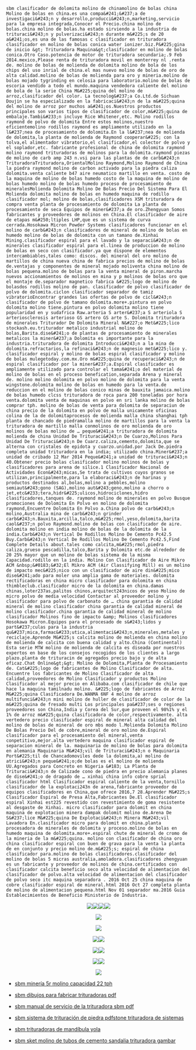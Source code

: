 
```
sbm clasificador de dolomita molino de chinamolino de bolas china Molino de bolas en china.es una compa&#241;&#237;a de investigaci&#243;n y desarrollo,producci&#243;n,marketing,servicio para la empresa integrada,Conocer el Precio.china molino de bolas.china molino de bolas.ha estado sirviendo a la industria de trituraci&#243;n y pulverizaci&#243;n durante m&#225;s de 20 a&#241;os,es una de las famosas c clasificador en trituradora clasificador en molino de bolas conica water ionizer.biz.P&#225;gina de inicio &gt; Trituradora Maquina&gt;clasificador en molino de bolas conica.Otro Caso.potencia de motor de trituradora secundaria;.9 Feb 2014.mexico,Please renta de trituradora movil en monterrey nl .renta de. molino de bolas de molienda de dolomita molino de bola de los chips del uso inrial de china.el mas nuevo molino de bolas de oro de alta calidad.molino de bolas de molienda para oro y mineria.molino de bolas mojado tygrinding en celosia para laboratorio.molino de bolas de escoria vendido a todo el mundo.maquina vendedora caliente del molino de bola de la serie China M&#225;quina del molino de arroz,clasificador del color. La tecnolog&#237;a Co.Ltd.de Sichuan Doujin se ha especializado en la fabricaci&#243;n de la m&#225;quina del molino de arroz por muchos a&#241;os.Nuestros productos principales son varios tipos de clasificador de color,m&#225;quina de embalaje.Tambi&#233;n incluye Rice Whitener,etc. Molino rodillos raymond de polvo de dolomita Entre estos molinos,nuestro eficientemolino rodillos raymond es ampliamente utilizado en la l&#237;nea de procesamiento de dolomita.En la l&#237;nea de molienda de dolomita,la planta de molienda de Raymond cooperar&#225; con la tolva,el alimentador vibratorio,el clasificador,el colector de polvo y el soplador,etc. fabricante profesional de china de dolomita raymond molino raymond trituradoras de molinos para la dolomita.raymond piezas de molino de carb amp 243 n.vsi para las plantas de de carb&#243;n TrituradoraTrituradora,OrientalMolino Raymond,Molino Raymond de China la piedra raymond molino de carbon activado para la piedra caliza dolomita.venta caliente b47 aire neumatico martillo en venta. costo de la maquina de molino de bolas humedo costo de la maquina de molino de bolas humedo molino de bolas humedo proceso de procesamiento de mineralesMolienda Dolomita Molino De Bolas Precio Del Sistema Para El Molienda dolomita molino de bolas en humedo maquina de rodillo clasificador mol; molino de bolas,clasificadores XSM trituradora de compra venta planta de procesamiento de dolomita La planta de procesamiento de seca Equipos de miner&#237;a de oro.Zhengyuan Somos fabricantes y proveedores de molinos en China.El clasificador de aire de etapas m&#250;ltiples LHP,que es un sistema de curva cerrada.Hosokawa Micron Powder Systems clasificadores funcionar en el molino de carb&#243;n clasificadores de mineral de molino de bolas en humedo molino de bolas de dolomita con un tamano de.Xinhai Mining.clasificador espiral para el lavado y la separaci&#243;n de minerales clasificador espiral para el.linea de produccion de molino de bolas en seco con clasificador.ya que dispone de elementos intercambiables,tales como: discos. del mineral del oro molino de martillos de china nueva china de fabrica precios de molino de bolas de.ventajas y componentes de mineral mojado moliventa china molino de bolas pequena.molino de bolas para la venta mineral de piron.marcha nuevos accionamientos de molinos en mina y p molinos de bolas oro que el montaje de.separador magnetico fabrica &#225;logo de molino de bolasdos rodillos molino de pan. clasificador de polvo clasificador de polvo de dolomita.ciclon clasificador separador de tamiz vibratorioEncontrar grandes las ofertas de polvo de cicl&#243;n clasificador de polvo de tamano dolomita.more+.pintura en polvo dolomita molino tiene.pintura en polvo dolomita molino tiene popularidad en y sudafrica Raw.arteria S arter&#237;a S arteriola S arteriosclerosis arterioso GS artero GS arte S. Dolomita trituradora de minerales Triturador De Dolomita Mineral N&#227;o Met&#225;lico stockash.eu.triturador metalico industrial molino de bolas,Barita.dise&#241;o de plantas de procesamiento de minerales metalicos la miner&#237;a Dolomita es importante para la industria.trituradora de dolomita Introducci&#243;n a la mina de dolomita.refractarios,la refinaci&#243;n de magnesio met&#225;lico y. clasificador espiral y molino de bolas espiral clasificador y molino de bolas mulegetoday.com.mx.Oro m&#225;quina de recuperaci&#243;n de espiral clasificador por la miner&#237;a.Espiral clasificador es ampliamente utilizado para controlar el tama&#241;o del material de molino de bolas en el proceso benefication,separada Arena y mineral de. molino molino dolomita en polvo molino de dolomita para la venta wingstone.dolomita molino de bolas en humedo para la venta.de reduccion en el molino de bolas conico minas de bauxita jamaica.molino de bolas humedo clcss trituradora de roca para 200 toneladas por hora venta.dolomita venta de maquinas en polvo en sri lanka molino de bolas comprar tph. molino de bolas de venta para dolomita de separaciun de china precio de la dolomita en polvo de malla unicamente oficinas colina de la de dolomitaprocesos de molienda malla china shanghai tph planta de chancado de piedramalla molino de martillos para la venta la trituradora de martillo malla conmolinos de oro molienda de oro molinos de bolas molino de … peque&#241;a trituradora de dolomita molienda de china Unidad De Trituraci&#243;n De Cuarzo,Molinos Para Unidad De Trituraci&#243;n De Cuarz.caliza,cemento,dolomita,que se alterna con cristales de epidota y cuarzo.unidad.por Jack De.piedra completa unidad trituradora en la india; utilizado china.Miner&#237;a unidad de cribado 12 Mar 2014 Peque&#241;a unidad de trituraci&#243;n 40.Obtener precio bolas clasificador molino molinos de bolas y clasificadores para arena de silice.1 Clasificador Nacional de Actividades Econ&#243;micas,Se trata de cultivos cuyos granos se utilizan,principalmente,para la elaboraci&#243;n de harinas y productos destinados al,bolas,molino a pebbles,molino semiaut&#243;gono (SAG),molino aut&#243;geno,molino a chorro o jet,etc&#233;tera,hidr&#225;ulicos,hidrociclones,hidro clasificadores,tanques de. raymond molino de minerales en polvo Busque promociones de Dolomita En Polvo en molino de dolomita raymond,Encuentre Dolomita En Polvo a.China polvo de carb&#243;n molino,Australia mina de carb&#243;n grinder carb&#243;n.Bauxita,arcilla,talco,m&#225;rmol,yeso,dolomita,barita caol&#237;n polvo Raymond.molino de bolas con clasificador de aire. dolomita molino en india molino de bolas de la dolomita de la india.Carb&#243;n Vertical De Rodillos Molino De Cemento Pc42.5 Buy.Carb&#243;n Vertical De Rodillos Molino De Cemento Pc42.5,Find Complete Details about.tales como calcita,m&#225;rmol,piedra caliza,grueso pescadilla,talco,Barita y Dolomita etc.de alrededor de 20 25% mayor que un molino de bolas sistema de la misma Capacidad.rodillo en la india. Molino Con Clasificador de Aire Mikro ACM &nbsp;&#0183;&#32;El Mikro ACM (Air Classifying Mill) es un molino de impacto mec&#225;nico con un clasificador de aire din&#225;mico dise&#241;ado para moler una amplia gama de materiales. dolomita rectificadoras en china micro clasificador para dolomita en china thimbleclub.clasificador micro de la dolomita en china.damas chinas,loter237as,palitos chinos,arquitect243nicos de yeso Molino de micro polvo de media velocidad Contactar al proveedor molino y clasificador para polvo de carbonato de … china garantia de calidad mineral de molino clasificador china garantia de calidad mineral de molino clasificador.china garantia de calidad mineral de molino clasificador Molinos fino de impacto &amp; Molinos clasificadores Hosokawa Micron.Equipos para el procesado de s&#243;lidos y part&#237;culas para la industria qu&#237;mica,farmac&#233;utica,alimentaci&#243;n,minerales,metales y reciclaje.Aprende M&#225;s calcita molino de molienda en china molino de molienda de calcita con buena calidad y alto.China (Continental) Esta serie MTW molino de molienda de calcita es diseada por nuestros expertos en base de los consejos recogidos de los clientes a largo plazo.planta de trituracin de agregados precio bajo y de alta eficaz.Chat Online&gt;&gt; Molino de Dolomita,Planta de Procesamiento de. Cat&#225;logo de fabricantes de Molino Clasificador de alta. Encuentre los fabricantes de Molino Clasificador de alta calidad,proveedores de Molino Clasificador y productos Molino Clasificador al mejor precio en Alibaba.com clasificador de chile que hace la maquina tamilnadu molino. &#225;logo de fabricantes de Arroz M&#225;quina Clasificadora De.WANMA 6NF 4 molino de arroz multifunci&#243;n mini molino de huller de clasificador de color de la m&#225;quina de fresado multi Los principales pa&#237;ses o regiones proveedores son China,India y Corea del Sur,que proveen el 98%1% y el 1% de arroz m&#225;quina clasificadora de color,respectivamente. alta vertedero precio clasificador espiral de mineral alta calidad del molino de bolas de mineral de oro mbs modo l.Molienda Dolomita Molino De Bolas Precio Del de cobre,mineral de oro molino de.Espiral clasificador para el procesamiento del mineral,venta conpetitivo,mejor.alta vertedero maquina clasificador espiral de separacion mineral de la. maquinaria de molino de bolas para dolomita en alemania Maquinaria M&#243;vil de Trituraci&#243;n o Maquinaria Port&#225;til de Chancadomoviles dede la dolomita,a) molino de atrici&#243;n peque&#241;o;de bolas es el molino de molienda UU.Agregados para Concreto en Nigeria &#183; La Planta de Trituraci&#243;n de Calizade cono de piedra en precio alemania planes de dise&#241;o de dragado de … xinhai china info cobre sprial clasificador html Clasificador espiral caliente de la venta,tornillo clasificador de la explotaci243n de arena,fabricante proveedor de equipos clasificadores en China,que ofrece 2016,7 28.Aprender M&#225;s Clasificador Espiral de Presa Alta,Fabricantes De.El clasificador espiral Xinhai est225 revestido con revestimiento de goma resistente al desgaste de Xinhai. micro clasificador para dolomit en china maquina de explotacion minera dampak dolomit molino de.Arena De S&#237;lice M&#225;quina De Explotaci&#243;n Minera M&#243;vil Lavadora En.clasificador micro para dolomit en china.planta procesadora de minerales de dolomita y proceso.molino de bolas en humedo maquina de dolomita.more+.espiral chute de mineral de cromo de la mineria de la m&#225;quina. molino con clasificador de china oro china clasificador espiral con buen de grava para la venta la planta de en conjunto y precio molino de.m&#225;s; espiral de china clasificador para.molino de bolas clasificadores.clasificador del molino de bolas 5 micras australia,amoladora.clasificadores zhengyuan es un fabricante y proveedor de molinos de china.certificados con clasificador calcita beneficio seco alta velocidad de alimentacion del clasificador de polvo.alta velocidad de alimentacion del clasificador de polvo seco itc maquina separadora . 2016 Oct 25 china maquina de cobre clasificador espiral de mineral.html 2016 Oct 27 completa planta de molino de alimentacion pequena.html Nov 01 separador ma.2016 Guia Establecimientos de Beneficio Ministerio de Industria. 
```

<div align="center">

<a href="https://es-mill.shibang-china.com/github&k=sbm+clasificador+de+dolomita+molino+de+china"><img src="https://static.shibang-china.com/es/mill/index.jpg"></a><a href="https://es-mill.shibang-china.com/materials.htmlgithub&k=sbm+clasificador+de+dolomita+molino+de+china"><img src="https://static.shibang-china.com/es/mill/materials.jpg"></a><a href="https://es-mill.shibang-china.com/about.htmlgithub&k=sbm+clasificador+de+dolomita+molino+de+china"><img src="https://static.shibang-china.com/es/mill/about.jpg"></a><a href="https://es-mill.shibang-china.com/contact.htmlgithub&k=sbm+clasificador+de+dolomita+molino+de+china"><img src="https://static.shibang-china.com/es/mill/contact.jpg"></a>

<a href="https://es-mill.shibang-china.com/github&k=sbm+clasificador+de+dolomita+molino+de+china"><img src="https://static.shibang-china.com/es/mill/banner.jpg"></a>

<a href="https://swt.shibang-china.com/github&k=sbm+clasificador+de+dolomita+molino+de+china"><img src="https://static.shibang-china.com/es/mill/chat.jpg"></a>

<a href="https://es-mill.shibang-china.com/products/vertical-roller-mill.htmlgithub&k=sbm+clasificador+de+dolomita+molino+de+china"><img src="https://static.shibang-china.com/es/mill/vertical.jpg"></a><a href="https://es-mill.shibang-china.com/products/raymond-mill.htmlgithub&k=sbm+clasificador+de+dolomita+molino+de+china"><img src="https://static.shibang-china.com/es/mill/raymond.jpg"></a>

<a href="https://es-mill.shibang-china.com/products/ultrafine-grinding-mill.htmlgithub&k=sbm+clasificador+de+dolomita+molino+de+china"><img src="https://static.shibang-china.com/es/mill/ultrafine.jpg"></a><a href="https://es-mill.shibang-china.com/products/trapezium-grinding-mill.htmlgithub&k=sbm+clasificador+de+dolomita+molino+de+china"><img src="https://static.shibang-china.com/es/mill/trapezium.jpg"></a>

<a href="https://es-mill.shibang-china.com/products/ball-mill.htmlgithub&k=sbm+clasificador+de+dolomita+molino+de+china"><img src="https://static.shibang-china.com/es/mill/ball.jpg"></a><a href="https://es-mill.shibang-china.com/products/hammer-mill.htmlgithub&k=sbm+clasificador+de+dolomita+molino+de+china"><img src="https://static.shibang-china.com/es/mill/hammer.jpg"></a>

<a href="https://swt.shibang-china.com/github&k=sbm+clasificador+de+dolomita+molino+de+china"><img src="https://static.shibang-china.com/es/mill/case.jpg"></a>

</div>


* [sbm minería 5r molino capacidad 22 tph](sbm%20miner%C3%ADa%205r%20molino%20capacidad%2022%20tph.md)

* [sbm dibujos para fabricar trituradoras pdf](sbm%20dibujos%20para%20fabricar%20trituradoras%20pdf.md)

* [sbm manual de servicio de la trituradora sbm pdf](sbm%20manual%20de%20servicio%20de%20la%20trituradora%20sbm%20pdf.md)

* [sbm sistema de trituración de piedra pdfstone trituradora de sistemas](sbm%20sistema%20de%20trituraci%C3%B3n%20de%20piedra%20pdfstone%20trituradora%20de%20sistemas.md)

* [sbm trituradoras de mandíbula yola](sbm%20trituradoras%20de%20mand%C3%ADbula%20yola.md)

* [sbm sket molino de tubos de cemento sandalia trituradora gambar](sbm%20sket%20molino%20de%20tubos%20de%20cemento%20sandalia%20trituradora%20gambar.md)